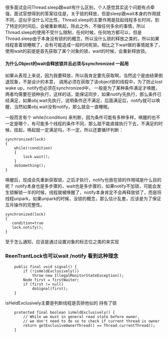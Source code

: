 很多面试会问Thread.sleep跟wait有什么区别，个人感觉其实这个问题有点牵强，面试官想得到的答案往往是，关于锁的释放，但是sleep跟wait本身的作用就不同，这似乎没什么可比性，Thread.sleep的主要作用是挂起线程多长时间，到了特定的时间后，会被重新唤起，除此之外，不做任何多余的事情，所以Thread.sleep的使用不受什么限制，任何时候，任何地方都可以，但是Thread.sleep由于本身没有锁的的概念，所以没什么锁的释放之类的，所以如果线程拿着锁睡眠了，会有可能造成一段时间死锁。相比之下wait做的事情就多了，使用wait的前提是首先获取了某个对象的锁，wait的时候，会重新释放锁。

####  为什么Object的wait会释放锁并且必须与synchronized 一起用

如果从表现上来说，因为我要释放，所以我肯定要先获取啊，当然这个是由结果倒退现象，不是设计的本意，  调用必须在获取了该object锁的线程中，为了防止lost wake up，notify也必须在synchronized中， 一般是为了某种条件满足才唤醒，两者均需要在锁种执行，这样的话，能保证同步，如果notify先执行，那么条件已经满足，如果obj.wait先执行，说明条件还不满足，后面满足后，notify就可以唤醒，当然如果obj.wait没有notify，那么就会一直睡眠。

一般而言有个  while(!condition)  来判断，因为条件可能有多种多样，唤醒的也不一定是哪个，有可能多个线程的条件不同，那么就不能直接执行下去，不满足的时候，挂起，唤起就一定满足吗，不一定，所以还要循环判断：

	synchronized(lock)  
	{  
	    while(!condition)  
	    {  
	        lock.wait();  
	    }  
	    doSomething();  
	}  

唤醒后，现成会先重新获取锁，之后才执行，notify也放在锁的作用域是什么目的呢？ notify本身也是多步骤的，wait也是多步骤的，如果notify不加锁，可能会发生锁解锁一半的时候，线程就被唤醒了，notify本身肯定不会再释放锁了，而是将线程unpark，如果unpark的时候，没锁的概念，那么估计乱套，应该是为了保证互斥操作的完整性。
 
	synchronized(lock)  
	{  
	   condition=true
	   lock.notify();  
	} 
 
 至于怎么通知，应该是通过设置对象的标志位之类的来实现
 
### ReenTrantLock也可以wait /notify 看到这种理念

        public final void signal() {
            if (!isHeldExclusively())
                throw new IllegalMonitorStateException();
            Node first = firstWaiter;
            if (first != null)
                doSignal(first);
        }
      
  isHeldExclusively主要是判断线程是否排他似的 持有了锁
        
        protected final boolean isHeldExclusively() {
            // While we must in general read state before owner,
            // we don't need to do so to check if current thread is owner
            return getExclusiveOwnerThread() == Thread.currentThread();
        }
        
